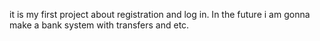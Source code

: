 it is my first project about registration and log in. In the future i am gonna make a bank system with transfers and etc.
